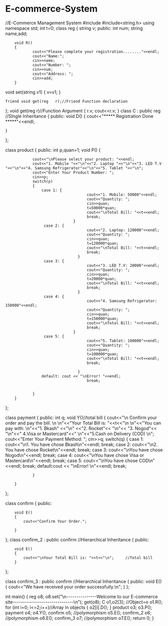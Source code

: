 # E-commerce-System
//E-Commerce Management System
#include<iostream>
#include<string.h>
using namespace std;
int t=0;
class reg
{
    string  v;
    public:
    int num;
    string name,add;

        void R()
        {
                cout<<"Please complete your registration........"<<endl;
                cout<<"Name:";
                cin>>name;
                cout<<"Number: ";
                cin>>num;
                cout<<"Address: ";
                cin>>add;
        }
 void set(string v1)
    {
         v=v1;
    }

    friend void get(reg   r);//Friend Function declaration
};
 void get(reg   r)//Function Argument
{
    r.v;
    cout<<r.v;
}
class C : public reg //SIngle Inheritance
{
public:
    void D()
    {
        cout<<"***** Registration Done *****"<<endl;

    }
};

class product
{
    public:
        int p,quan=1;
        void P()
        {

                cout<<"\nPlease select your product: "<<endl;
                cout<<"1. Mobile "<<"\n"<<"2. Laptop "<<"\n"<<"3. LED T.V "<<"\n"<<"4. Samsung Refrigerator"<<"\n"<<"5. Tablet "<<"\n";
                cout<<"Enter Your Product Number: ";
                cin>>p;
                switch(p)
                {
                    case 1: {
                                        cout<<"1. Mobile: 50000"<<endl;
                                        cout<<"Quantity: ";
                                        cin>>quan;
                                        t=50000*quan;
                                        cout<<"\nTotal Bill: "<<t<<endl;
                                        break;
                                  }
                     case 2: {
                                        cout<<"2. Laptop: 120000"<<endl;
                                        cout<<"Quantity: ";
                                        cin>>quan;
                                        t=120000*quan;
                                        cout<<"\nTotal Bill: "<<t<<endl;
                                        break;
                                    }
                     case 3: {
                                        cout<<"3. LED T.V: 20000"<<endl;
                                        cout<<"Quantity: ";
                                        cin>>quan;
                                        t=20000*quan;
                                        cout<<"\nTotal Bill: "<<t<<endl;
                                        break;
                                    }
                     case 4: {
                                        cout<<"4. Samsung Refrigerator: 150000"<<endl;
                                        cout<<"Quantity: ";
                                        cin>>quan;
                                        t=150000*quan;
                                        cout<<"\nTotal Bill: "<<t<<endl;
                                        break;
                                  }
                     case 5: {
                                        cout<<"5. Tablet: 100000"<<endl;
                                        cout<<"Quantity: ";
                                        cin>>quan;
                                        t=100000*quan;
                                        cout<<"\nTotal Bill: "<<t<<endl;
                                        break;

                                    }
                    default: cout << "\nError! "<<endl;
                                        break;


                }
        }

};

class payment
{
    public:
         int q;
        void Y()//total bill
        {
            cout<<"\n Confirm your order and pay the bill. \n \n"<<"Your Total Bill is: "<<t<<"\n \n"<<"You can pay with: \n"<<"1. Bkash" <<"\n" <<"2. Rocket"<< "\n"<< "3. Nogod"<< "\n"<<" 4.Visa or Mastercard"<<" \n"<<"5.Cash on Delivery (COD)  \n";
            cout<<"Enter Your Payment Method: ";
            cin>>q;
            switch(q)
                {
                    case 1: cout<<"\n1. You have chose Bkash\n"<<endl;
                                        break;
                     case 2: cout<<"\n2. You have chose Rocket\n"<<endl;
                                        break;
                     case 3: cout<<"\nYou have chose Nogod\n"<<endl;
                                        break;
                     case 4: cout<<"\nYou have chose Visa or Mastercard\n"<<endl;
                                        break;
                     case 5: cout<<"\nYou have chose COD\n"<<endl;
                                        break;
                    default:cout << "\nError! \n"<<endl;
                                        break;

                }

        }

};

class confirm
{
    public:

        void E()
        {
            cout<<"Confirm Your Order.";

        }
};
class confirm_2 : public confirm //Hierarchical Inheritance
{
    public:

        void E()
        {
            cout<<"\nYour Total Bill is: "<<t<<"\n";     //Total bill
        }
};

class confirm_3 : public confirm //Hierarchical Inheritance
{
    public:
        void E()
        {
            cout<<"We have received your order successfully.\n";
        }
};

int main()
{
    reg o8;
    o8.set("\n---------------Welcome to our E-commerce site------------------------------\n");
    get(o8);
    C o1,o2[3];    //Object=o
    o1.R();
     for (int i=0; i<=2;i++)//Array  in  objects
    {
        o2[i].D();
    }
    product o3;
    o3.P();
    payment o4;
    o4.Y();
    confirm o5; //polymorphism
    o5.E();
    confirm_2  o6; //polymorphism
    o6.E();
    confirm_3 o7; //polymorphism
    o7.E();
    return 0;
}
